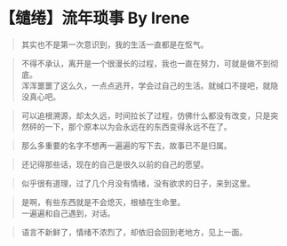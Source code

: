 # 【缱绻】流年琐事 By Irene

> 其实也不是第一次意识到，我的生活一直都是在怄气。

> 不得不承认，离开是一个很漫长的过程，我也一直在努力，可就是做不到彻底。  
> 浑浑噩噩了这么久，一点点逃开，学会过自己的生活。就缄口不提吧，就隐没真心吧。

> 可以追根溯源，却太久远，时间拉长了过程，仿佛什么都没有改变，只是突然砰的一下，那个原本以为会永远在的东西变得永远不在了。

> 那么多重要的名字不想再一遍遍的写下去，故事已不是归属。

> 还记得那些话，现在的自己是很久以前的自己的愿望。

> 似乎很有道理，过了几个月没有情绪，没有欲求的日子，来到这里。

> 是啊，有些东西就是不会熄灭，根植在生命里。  
> 一遍遍和自己遇到，对话。

> 语言不新鲜了，情绪不浓烈了，却依旧会回到老地方，见上一面。